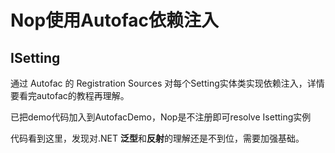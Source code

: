 # Nop使用Autofac依赖注入

## ISetting

通过 Autofac 的 Registration Sources 对每个Setting实体类实现依赖注入，详情要看完autofac的教程再理解。



已把demo代码加入到AutofacDemo，Nop是不注册即可resolve Isetting实例

代码看到这里，发现对.NET **泛型**和**反射**的理解还是不到位，需要加强基础。

